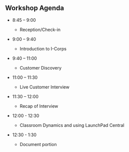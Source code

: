 ## Workshop Agenda

* 8:45 – 9:00

    * Reception/Check-in

* 9:00 – 9:40

    * Introduction to I-Corps

* 9:40 – 11:00

    * Customer Discovery

* 11:00 – 11:30

    * Live Customer Interview

* 11:30 – 12:00

    * Recap of Interview

* 12:00 - 12:30
    
    * Classroom Dynamics and using LaunchPad Central

* 12:30 - 1:30

    * Document portion
